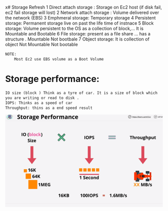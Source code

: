 x# Storage Refresh
    1 Direct attach storage : Storage on Ec2 host (if disk fail, ec2 fail storage will lost)
    2 Network attach storage : Volume delivered over the network (EBS)
    3 Emphmeral storage: Temporary storage
    4 Persistent storage:   Permanent storage live on past the life time of instnace
    5 Block storage: Volume persistent to the OS as a collection of block,... It is Mountable and Bootable
    6 File storage: present as a file share ... has a structure . Mountable Not bootbale
    7 Object storage: It is collection of object Not Mountable Not bootable

    NOTE: 
        Most Ec2 use EBS volume as a Boot Volume
    



# Storage performance:
    IO size (block ) Think as a tyre of car. It is a size of block which you are writing or read to disk . 
    IOPS: Thinks as a speed of car
    Throughput: thins as a end speed result
![alt](./asset/storage.png)    
